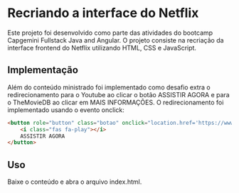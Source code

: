 # Recriando a interface do Netflix

Este projeto foi desenvolvido como parte das atividades do bootcamp Capgemini Fullstack Java and Angular. O projeto consiste na recriação da interface frontend do Netflix utilizando HTML, CSS e JavaScript.

## Implementação

Além do conteúdo ministrado foi implementado como desafio extra o redirecionamento para o Youtube ao clicar o botão ASSISTIR AGORA e para o TheMovieDB ao clicar em MAIS INFORMAÇÕES. O redirecionamento foi implementado usando o evento onclick:
```HTML
<button role="button" class="botao" onclick="location.href='https://www.youtube.com/watch?v=HhesaQXLuRY';">
    <i class="fas fa-play"></i>
    ASSISTIR AGORA
</button>
```

## Uso

Baixe o conteúdo e abra o arquivo index.html.

